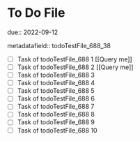 # To Do File

due:: 2022-09-12

metadatafield:: todoTestFile_688_38

- [ ] Task of todoTestFile_688 1 [[Query me]]
- [ ] Task of todoTestFile_688 2 [[Query me]]
- [ ] Task of todoTestFile_688 3
- [ ] Task of todoTestFile_688 4
- [ ] Task of todoTestFile_688 5
- [ ] Task of todoTestFile_688 6
- [ ] Task of todoTestFile_688 7
- [ ] Task of todoTestFile_688 8
- [ ] Task of todoTestFile_688 9
- [ ] Task of todoTestFile_688 10